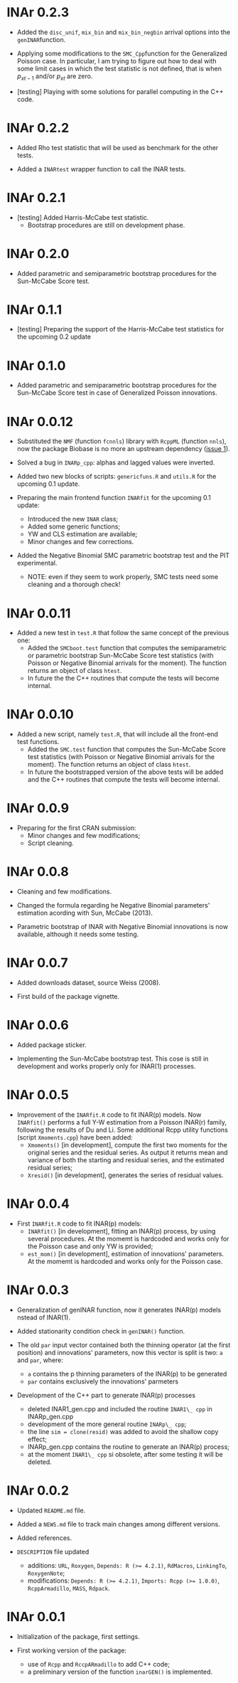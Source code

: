 # INAr 0.2.3

* Added  the `disc_unif`, `mix_bin` and `mix_bin_negbin` arrival options into the `genINAR`function.

* Applying some modifications to the `SMC_Cpp`function for the Generalized Poisson case. In particular, I am trying to figure out how to deal with some limit cases in which the test statistic is not defined, that is when $p_{x{t}-1}$ and/or $p_{x{t}}$ are zero.

* [testing] Playing with some solutions for parallel computing in the C++ code.


# INAr 0.2.2

* Added Rho test statistic that will be used as benchmark for the other tests.

* Added a `INARtest` wrapper function to call the INAR tests.


# INAr 0.2.1

* [testing] Added Harris-McCabe test statistic.
    * Bootstrap procedures are still on development phase.


# INAr 0.2.0

* Added parametric and semiparametric bootstrap procedures for the Sun-McCabe Score test.


# INAr 0.1.1

* [testing] Preparing the support of the Harris-McCabe test statistics for the upcoming 0.2 update


# INAr 0.1.0

* Added parametric and semiparametric bootstrap procedures for the Sun-McCabe Score test in case of Generalized Poisson innovations.


# INAr 0.0.12

* Substituted the `NMF` (function `fcnnls`) library with `RcppML` (function `nnls`), now the package Biobase is no more an upstream dependency ([issue 1](https://github.com/blog-neas/INAr/issues/1)).

* Solved a bug in `INARp_cpp`: alphas and lagged values were inverted.

* Added two new blocks of scripts: `genericfuns.R` and `utils.R` for the upcoming 0.1 update.

* Preparing the main frontend function `INARfit` for the upcoming 0.1 update:
  * Introduced the new `INAR` class;
  * Added some generic functions;
  * YW and CLS estimation are available;
  * Minor changes and few corrections.

* Added the Negative Binomial SMC parametric bootstrap test and the PIT experimental.
  * NOTE: even if they seem to work properly, SMC tests need some cleaning and a thorough check!


# INAr 0.0.11

* Added a new test in `test.R` that follow the same concept of the previous one:
    * Added the `SMCboot.test` function that computes the semiparametric or parametric bootstrap Sun-McCabe Score test statistics (with Poisson or Negative Binomial arrivals for the moment). The function returns an object of class `htest`.
    * In future the the C++ routines that compute the tests will become internal.


# INAr 0.0.10

* Added a new script, namely `test.R`, that will include all the front-end test functions.
    * Added the `SMC.test` function that computes the Sun-McCabe Score test statistics (with Poisson or Negative Binomial arrivals for the moment). The function returns an object of class `htest`.
    * In future the bootstrapped version of the above tests will be added and the C++ routines that compute the tests will become internal.


# INAr 0.0.9

* Preparing for the first CRAN submission:
    * Minor changes and few modifications;
    * Script cleaning.


# INAr 0.0.8

* Cleaning and few modifications.

* Changed the formula regarding he Negative Binomial parameters' estimation acording with Sun, McCabe (2013).

* Parametric bootstrap of INAR with Negative Binomial innovations is now available, although it needs some testing.


# INAr 0.0.7

* Added downloads dataset, source Weiss (2008).

* First build of the package vignette. 


# INAr 0.0.6

* Added package sticker.

* Implementing the Sun-McCabe bootstrap test. This cose is still in development and works properly only for INAR(1) processes. 


# INAr 0.0.5

* Improvement of the `INARfit.R` code to fit INAR(p) models. Now `INARfit()` performs a full Y-W estimation from a Poisson INAR(r) family, following the results of Du and Li. Some additional Rcpp utility functions (script `Xmoments.cpp`) have been added:
    * `Xmoments()` [in development], compute the first two moments for the original series and the residual series. As output it returns mean and variance of both the starting and residual series, and the estimated residual series;
    * `Xresid()` [in development], generates the series of residual values.


# INAr 0.0.4

* First `INARfit.R` code to fit INAR(p) models:
    * `INARfit()` [in development], fitting an INAR(p) process, by using several procedures. At the momemt is hardcoded and works only for the Poisson case and only YW is provided;
    * `est_mom()` [in development], estimation of innovations' parameters. At the momemt is hardcoded and works only for the Poisson case.


# INAr 0.0.3

* Generalization of genINAR function, now it generates INAR(p) models nstead of INAR(1).

* Added stationarity condition check in `genINAR()` function.

* The old `par` input vector contained both the thinning operator (at the first position) and innovations' parameters, now this vector is split is two: `a` and `par`, where:
    * `a` contains the p thinning parameters of the INAR(p) to be generated
    * `par` contains exclusively the innovations' parmeters

* Development of the C++ part to generate INAR(p) processes
    * deleted INAR1\_gen.cpp and included the routine `INAR1\_ cpp` in  INARp\_gen.cpp
    * development of the more general routine `INARp\_ cpp`; 
    * the line `sim = clone(resid)` was added to avoid the shallow copy effect;
    * INARp_gen.cpp contains the routine to generate an INAR(p) process;
    * at the moment `INAR1\_ cpp` si obsolete, after some testing it will be deleted.
 

# INAr 0.0.2

* Updated `README.md` file.

* Added a `NEWS.md` file to track main changes among different versions.

* Added references.

* `DESCRIPTION` file updated
    * additions: `URL`, `Roxygen`, `Depends: R (>= 4.2.1)`, `RdMacros`, `LinkingTo`, `RoxygenNote`;
    * modifications: `Depends: R (>= 4.2.1)`, `Imports: Rcpp (>= 1.0.0)`, `RcppArmadillo`, `MASS`, `Rdpack`.


# INAr 0.0.1

* Initialization of the package, first settings.

* First working version of the package:
    * use of `Rcpp` and `RccpARmadillo` to add C++ code;
    * a preliminary version of the function `inarGEN()` is implemented.
